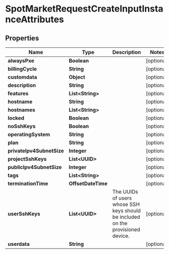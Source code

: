 

# SpotMarketRequestCreateInputInstanceAttributes


## Properties

| Name | Type | Description | Notes |
|------------ | ------------- | ------------- | -------------|
|**alwaysPxe** | **Boolean** |  |  [optional] |
|**billingCycle** | **String** |  |  [optional] |
|**customdata** | **Object** |  |  [optional] |
|**description** | **String** |  |  [optional] |
|**features** | **List&lt;String&gt;** |  |  [optional] |
|**hostname** | **String** |  |  [optional] |
|**hostnames** | **List&lt;String&gt;** |  |  [optional] |
|**locked** | **Boolean** |  |  [optional] |
|**noSshKeys** | **Boolean** |  |  [optional] |
|**operatingSystem** | **String** |  |  [optional] |
|**plan** | **String** |  |  [optional] |
|**privateIpv4SubnetSize** | **Integer** |  |  [optional] |
|**projectSshKeys** | **List&lt;UUID&gt;** |  |  [optional] |
|**publicIpv4SubnetSize** | **Integer** |  |  [optional] |
|**tags** | **List&lt;String&gt;** |  |  [optional] |
|**terminationTime** | **OffsetDateTime** |  |  [optional] |
|**userSshKeys** | **List&lt;UUID&gt;** | The UUIDs of users whose SSH keys should be included on the provisioned device. |  [optional] |
|**userdata** | **String** |  |  [optional] |



